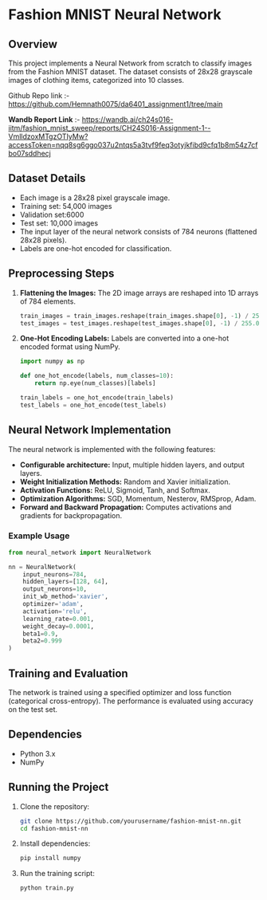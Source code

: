 # Fashion MNIST Neural Network

## Overview

This project implements a Neural Network from scratch to classify images from the Fashion MNIST dataset. The dataset consists of 28x28 grayscale images of clothing items, categorized into 10 classes.

Github Repo link :- https://github.com/Hemnath0075/da6401_assignment1/tree/main

**Wandb Report Link** :- https://wandb.ai/ch24s016-iitm/fashion_mnist_sweep/reports/CH24S016-Assignment-1--VmlldzoxMTgzOTIyMw?accessToken=nqq8sg6ggo037u2ntqs5a3tvf9feq3otyjkfibd9cfq1b8m54z7cfbo07sddhecj

## Dataset Details

* Each image is a 28x28 pixel grayscale image.
* Training set: 54,000 images
* Validation set:6000
* Test set: 10,000 images
* The input layer of the neural network consists of 784 neurons (flattened 28x28 pixels).
* Labels are one-hot encoded for classification.

## Preprocessing Steps

1. **Flattening the Images:** The 2D image arrays are reshaped into 1D arrays of 784 elements.
   ```python
   train_images = train_images.reshape(train_images.shape[0], -1) / 255.0
   test_images = test_images.reshape(test_images.shape[0], -1) / 255.0
   ```
2. **One-Hot Encoding Labels:** Labels are converted into a one-hot encoded format using NumPy.
   ```python
   import numpy as np

   def one_hot_encode(labels, num_classes=10):
       return np.eye(num_classes)[labels]

   train_labels = one_hot_encode(train_labels)
   test_labels = one_hot_encode(test_labels)
   ```

## Neural Network Implementation

The neural network is implemented with the following features:

* **Configurable architecture:** Input, multiple hidden layers, and output layers.
* **Weight Initialization Methods:** Random and Xavier initialization.
* **Activation Functions:** ReLU, Sigmoid, Tanh, and Softmax.
* **Optimization Algorithms:** SGD, Momentum, Nesterov, RMSprop, Adam.
* **Forward and Backward Propagation:** Computes activations and gradients for backpropagation.

### Example Usage

```python
from neural_network import NeuralNetwork

nn = NeuralNetwork(
    input_neurons=784,
    hidden_layers=[128, 64],
    output_neurons=10,
    init_wb_method='xavier',
    optimizer='adam',
    activation='relu',
    learning_rate=0.001,
    weight_decay=0.0001,
    beta1=0.9,
    beta2=0.999
)
```

## Training and Evaluation

The network is trained using a specified optimizer and loss function (categorical cross-entropy). The performance is evaluated using accuracy on the test set.

## Dependencies

* Python 3.x
* NumPy

## Running the Project

1. Clone the repository:
   ```bash
   git clone https://github.com/yourusername/fashion-mnist-nn.git
   cd fashion-mnist-nn
   ```
2. Install dependencies:
   ```bash
   pip install numpy
   ```
3. Run the training script:
   ```bash
   python train.py
   ```

